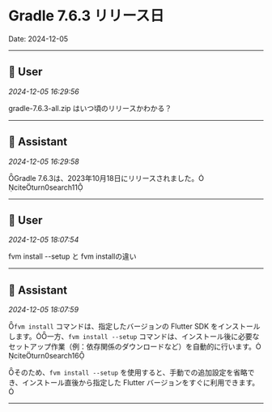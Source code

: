 # Gradle 7.6.3 リリース日

Date: 2024-12-05

---

## 👤 User
*2024-12-05 16:29:56*

gradle-7.6.3-all.zip はいつ頃のリリースかわかる？

---

## 🤖 Assistant
*2024-12-05 16:29:58*

Gradle 7.6.3は、2023年10月18日にリリースされました。 citeturn0search11

---

## 👤 User
*2024-12-05 18:07:54*

fvm install --setup と fvm installの違い

---

## 🤖 Assistant
*2024-12-05 18:07:59*

`fvm install` コマンドは、指定したバージョンの Flutter SDK をインストールします。一方、`fvm install --setup` コマンドは、インストール後に必要なセットアップ作業（例：依存関係のダウンロードなど）を自動的に行います。 citeturn0search16

そのため、`fvm install --setup` を使用すると、手動での追加設定を省略でき、インストール直後から指定した Flutter バージョンをすぐに利用できます。

---
